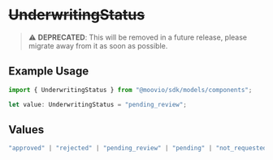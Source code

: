# ~~UnderwritingStatus~~

> :warning: **DEPRECATED**: This will be removed in a future release, please migrate away from it as soon as possible.

## Example Usage

```typescript
import { UnderwritingStatus } from "@moovio/sdk/models/components";

let value: UnderwritingStatus = "pending_review";
```

## Values

```typescript
"approved" | "rejected" | "pending_review" | "pending" | "not_requested"
```